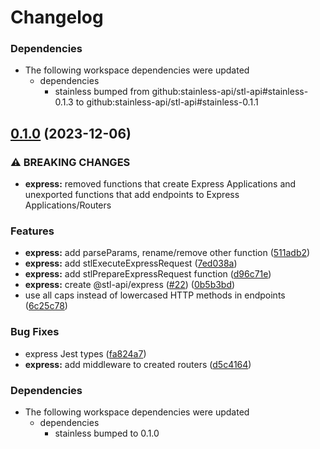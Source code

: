 # Changelog

### Dependencies

* The following workspace dependencies were updated
  * dependencies
    * stainless bumped from github:stainless-api/stl-api#stainless-0.1.3 to github:stainless-api/stl-api#stainless-0.1.1

## [0.1.0](https://github.com/stainless-api/stl-api/compare/express-v0.0.3...express-v0.1.0) (2023-12-06)

### ⚠ BREAKING CHANGES

- **express:** removed functions that create Express Applications and unexported functions that add endpoints to Express Applications/Routers

### Features

- **express:** add parseParams, rename/remove other function ([511adb2](https://github.com/stainless-api/stl-api/commit/511adb2e3d56a5c2a8c7845bdc13550eaaffe45b))
- **express:** add stlExecuteExpressRequest ([7ed038a](https://github.com/stainless-api/stl-api/commit/7ed038a5fff13d664dd1d3e7acc498451735c74b))
- **express:** add stlPrepareExpressRequest function ([d96c71e](https://github.com/stainless-api/stl-api/commit/d96c71e1e91d7d902ccebcd7433b6e250d1e3677))
- **express:** create @stl-api/express ([#22](https://github.com/stainless-api/stl-api/issues/22)) ([0b5b3bd](https://github.com/stainless-api/stl-api/commit/0b5b3bd802b16e2aafd922e382fe93172ce82ec7))
- use all caps instead of lowercased HTTP methods in endpoints ([6c25c78](https://github.com/stainless-api/stl-api/commit/6c25c78e54dd4e0b3008bed22ef235e441d56dca))

### Bug Fixes

- express Jest types ([fa824a7](https://github.com/stainless-api/stl-api/commit/fa824a76266557bb57f58b14901eb4dbbc2bb6a5))
- **express:** add middleware to created routers ([d5c4164](https://github.com/stainless-api/stl-api/commit/d5c41649e13dc124b1d3d0feba4634540dc7b662))

### Dependencies

- The following workspace dependencies were updated
  - dependencies
    - stainless bumped to 0.1.0

